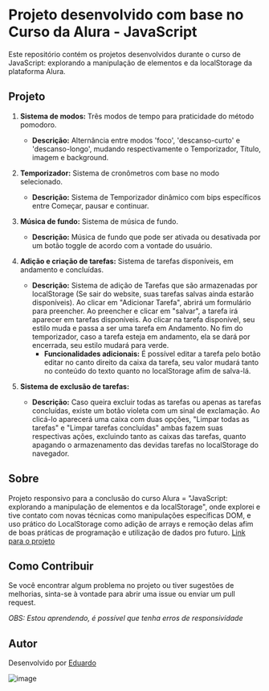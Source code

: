 # Projeto desenvolvido com base no Curso da Alura - JavaScript

Este repositório contém os projetos desenvolvidos durante o curso de JavaScript: explorando a manipulação de elementos e da localStorage da plataforma Alura.

## Projeto

1. **Sistema de modos:** Três modos de tempo para praticidade do método pomodoro.
   - **Descrição:** Alternância entre modos 'foco', 'descanso-curto' e 'descanso-longo', mudando respectivamente o Temporizador, Título, imagem e background.

2. **Temporizador:** Sistema de cronômetros com base no modo selecionado.
   - **Descrição:** Sistema de Temporizador dinâmico com bips específicos entre Começar, pausar e continuar.

3. **Música de fundo:** Sistema de música de fundo.
   - **Descrição:** Música de fundo que pode ser ativada ou desativada por um botão toggle de acordo com a vontade do usuário.

4. **Adição e criação de tarefas:** Sistema de tarefas disponíveis, em andamento e concluídas.
   - **Descrição:** Sistema de adição de Tarefas que são armazenadas por localStorage (Se sair do website, suas tarefas salvas ainda estarão disponíveis). Ao clicar em "Adicionar Tarefa", abrirá um formulário para preencher. Ao preencher e clicar em "salvar", a tarefa irá aparecer em tarefas disponíveis. Ao clicar na tarefa disponível, seu estilo muda e passa a ser uma tarefa em Andamento. No fim do temporizador, caso a tarefa esteja em andamento, ela se dará por encerrada, seu estilo mudará para verde.
     - **Funcionalidades adicionais:** É possível editar a tarefa pelo botão editar no canto direito da caixa da tarefa, seu valor mudará tanto no conteúdo do texto quanto no localStorage afim de salva-lá.

5. **Sistema de exclusão de tarefas:**
   - **Descrição:** Caso queira excluir todas as tarefas ou apenas as tarefas concluídas, existe um botão violeta com um sinal de exclamação. Ao clicá-lo aparecerá uma caixa com duas opções, "Limpar todas as tarefas" e "Limpar tarefas concluídas" ambas fazem suas respectivas ações, excluindo tanto as caixas das tarefas, quanto apagando o armazenamento das devidas tarefas no localStorage do navegador.

## Sobre

Projeto responsivo para a conclusão do curso Alura = "JavaScript: explorando a manipulação de elementos e da localStorage", onde explorei e tive contato com novas técnicas como manipulações específicas DOM, e uso prático do LocalStorage como adição de arrays e remoção delas afim de boas práticas de programação e utilização de dados pro futuro.
[Link para o projeto](https://ed2du.github.io/Projects-with-alura-Javascript/)

## Como Contribuir

Se você encontrar algum problema no projeto ou tiver sugestões de melhorias, sinta-se à vontade para abrir uma issue ou enviar um pull request.

*OBS: Estou aprendendo, é possível que tenha erros de responsividade*

## Autor

Desenvolvido por [Eduardo](https://github.com/Ed2du)

![image](https://github.com/Ed2du/Projects-with-alura-Javascript/assets/137314664/c285915d-6111-44d7-8476-358a373a2037)

